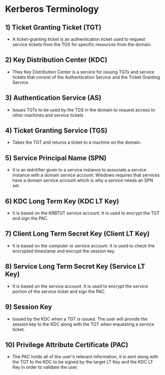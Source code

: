 # Kerberos Terminology

## 1) Ticket Granting Ticket (TGT)

 - A ticket-granting ticket is an authentication ticket used to request service tickets from the TGS for specific resources from the domain.

## 2) Key Distribution Center (KDC)

 - They Key Distribution Center is a service for issuing TGTs and service tickets that consist of the Authentication Service and the Ticket Granting Service.

## 3) Authentication Service (AS)

 - Issues TGTs to be used by the TGS in the domain to request access to other machines and service tickets

## 4) Ticket Granting Service (TGS)

 - Takes the TGT and returns a ticket to a machine on the domain.

## 5) Service Principal Name (SPN)

 - It is an iedntifier given to a service instance to associate a service instance with a domain service account. Windows requires that services have a domain service account which is why a service needs an SPN set.

## 6) KDC Long Term Key (KDC LT Key)

 - It is based on the KRBTGT service account. It is used to encrypt the TGT and sign the PAC.

## 7) Client Long Term Secret Key (Client LT Key)

 - It is based on the computer or service account. It is used to check the encrypted timestamp and encrypt the session key.

## 8) Service Long Term Secret Key (Service LT Key)

 - It is based on the service account. It is used to encrypt the service portion of the service ticket and sign the PAC.

## 9) Session Key

 - Issued by the KDC when a TGT is issued. The user will provide the session key to the KDC along with the TGT when erquesting a service ticket.

## 10) Privilege Attribute Certificate (PAC)

 - The PAC holds all of the user's relevant information, it is sent along with the TGT to the KDC to be signed by the target LT Key and the KDC LT Key in order to validate the user.
